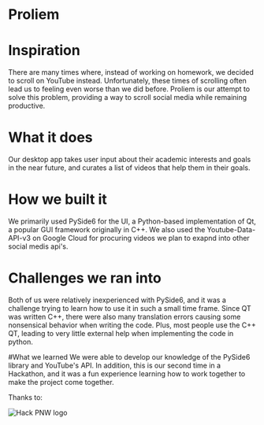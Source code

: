 # Proliem

# Inspiration
There are many times where, instead of working on homework, we decided to scroll on YouTube instead. Unfortunately, these times of scrolling often lead us to feeling even worse than we did before. Proliem is our attempt to solve this problem, providing a way to scroll social media while remaining productive.

# What it does
Our desktop app takes user input about their academic interests and goals in the near future, and curates a list of videos that help them in their goals.

# How we built it
We primarily used PySide6 for the UI, a Python-based implementation of Qt, a popular GUI framework originally in C++. We also used the Youtube-Data-API-v3 on Google Cloud for procuring videos we plan to exapnd into other social medis api's.

# Challenges we ran into
Both of us were relatively inexperienced with PySide6, and it was a challenge trying to learn how to use it in such a small time frame. Since QT was written C++, there were also many translation errors causing some nonsensical behavior when writing the code. Plus, most people use the C++ QT, leading to very little external help when implementing the code in python.

#What we learned
We were able to develop our knowledge of the PySide6 library and YouTube's API. In addition, this is our second time in a Hackathon, and it was a fun experience learning how to work together to make the project come together.

Thanks to:


![Hack PNW logo](https://hackpnw.org/)
